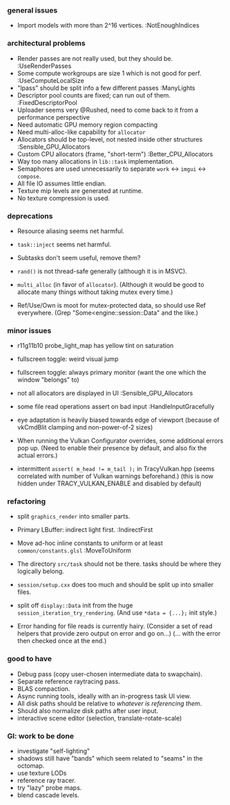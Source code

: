 ### general issues
- Import models with more than 2^16 vertices. :NotEnoughIndices

### architectural problems
- Render passes are not really used, but they should be. :UseRenderPasses
- Some compute workgroups are size 1 which is not good for perf. :UseComputeLocalSize
- "lpass" should be split info a few different passes :ManyLights
- Descriptor pool counts are fixed; can run out of them. :FixedDescriptorPool
- Uploader seems very @Rushed, need to come back to it from a performance perspective
- Need automatic GPU memory region compacting
- Need multi-alloc-like capability for `allocator`
- Allocators should be top-level, not nested inside other structures :Sensible_GPU_Allocators
- Custom CPU allocators (frame, "short-term") :Better_CPU_Allocators
- Way too many allocations in  `lib::task` implementation.
- Semaphores are used unnecessarily to separate `work` <-> `imgui` <-> `compose`.
- All file IO assumes little endian.
- Texture mip levels are generated at runtime.
- No texture compression is used.

### deprecations
- Resource aliasing seems net harmful. 
- `task::inject` seems net harmful.
- Subtasks don't seem useful, remove them?
- `rand()` is not thread-safe generally (although it is in MSVC).

- `multi_alloc` (in favor of `allocator`).
  (Although it would be good to allocate many things without taking mutex every time.)

- Ref/Use/Own is moot for mutex-protected data, so should use Ref everywhere.
  (Grep "Some<engine::session::Data" and the like.)

### minor issues
- r11g11b10 probe_light_map has yellow tint on saturation
- fullscreen toggle: weird visual jump
- fullscreen toggle: always primary monitor (want the one which the window "belongs" to)
- not all allocators are displayed in UI :Sensible_GPU_Allocators
- some file read operations assert on bad input :HandleInputGracefully

- eye adaptation is heavily biased towards edge of viewport
  (because of vkCmdBlit clamping and non-power-of-2 sizes) 

- When running the Vulkan Configurator overrides, some additional errors pop up.
  (Need to enable their presence by default, and also fix the actual errors.)

- intermittent `assert( m_head != m_tail );` in TracyVulkan.hpp
  (seems correlated with number of Vulkan warnings beforehand.)
  (this is now hidden under TRACY_VULKAN_ENABLE and disabled by default)

### refactoring
- split `graphics_render` into smaller parts.
- Primary LBuffer: indirect light first. :IndirectFirst
- Move ad-hoc inline constants to uniform or at least `common/constants.glsl` :MoveToUniform
- The directory `src/task` should not be there. tasks should be where they logically belong.
- `session/setup.cxx` does too much and should be split up into smaller files.

- split off `display::Data` init from the huge `session_iteration_try_rendering`.
  (And use `*data = {...};` init style.)

- Error handing for file reads is currently hairy.
  (Consider a set of read helpers that provide zero output on error and go on...)
  (... with the error then checked once at the end.)

### good to have
- Debug pass (copy user-chosen intermediate data to swapchain).
- Separate reference raytracing pass.
- BLAS compaction.
- Async running tools, ideally with an in-progress task UI view.
- All disk paths should be relative to *whatever is referencing them*.
- Should also normalize disk paths after user input.
- interactive scene editor (selection, translate-rotate-scale)

### GI: work to be done
- investigate "self-lighting"
- shadows still have "bands" which seem related to "seams" in the octomap.
- use texture LODs
- reference ray tracer.
- try "lazy" probe maps.
- blend cascade levels.